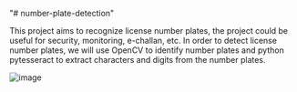 "# number-plate-detection" 

This project aims to recognize license number plates, the project could be useful for security, monitoring, e-challan, etc. In order to detect license number plates, we will use OpenCV to identify number plates and python pytesseract to extract characters and digits from the number plates.

![image](https://github.com/gadilaajaykumar/number-plate-detection/assets/115562722/73d9ac16-31ba-49b2-85ff-49b143c9d710)

